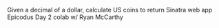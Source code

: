 Given a decimal of a dollar, calculate US coins to return
Sinatra web app
Epicodus Day 2 colab w/ Ryan McCarthy
